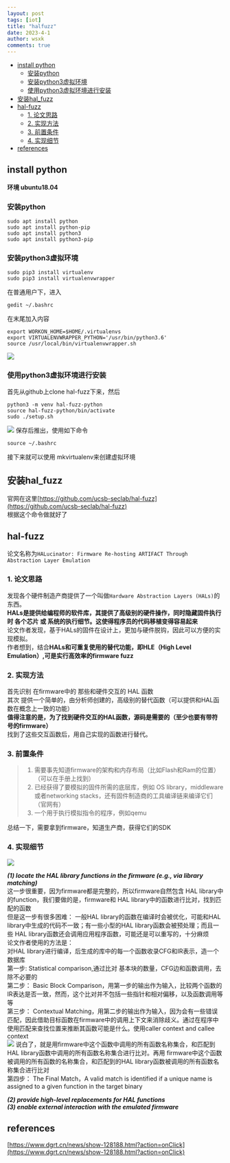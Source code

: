 ```yaml
---
layout: post
tags: [iot]
title: "halfuzz"
date: 2023-4-1
author: wsxk
comments: true
---
```


- [install python](#install-python)
  - [安装python](#安装python)
  - [安装python3虚拟环境](#安装python3虚拟环境)
  - [使用python3虚拟环境进行安装](#使用python3虚拟环境进行安装)
- [安装hal\_fuzz](#安装hal_fuzz)
- [hal-fuzz](#hal-fuzz)
  - [1. 论文思路](#1-论文思路)
  - [2. 实现方法](#2-实现方法)
  - [3. 前置条件](#3-前置条件)
  - [4. 实现细节](#4-实现细节)
- [references](#references)


## install python<br>
**环境 ubuntu18.04**<br>
### 安装python<br>

    sudo apt install python
    sudo apt install python-pip
    sudo apt install python3
    sudo apt install python3-pip

### 安装python3虚拟环境<br>

    sudo pip3 install virtualenv
    sudo pip3 install virtualenvwrapper

在普通用户下，进入

    gedit ~/.bashrc

在末尾加入内容

    export WORKON_HOME=$HOME/.virtualenvs
    export VIRTUALENVWRAPPER_PYTHON='/usr/bin/python3.6'
    source /usr/local/bin/virtualenvwrapper.sh

![](https://raw.githubusercontent.com/wsxk/wsxk_pictures/main/2023-2-18-reverse/20230401132130.png)

### 使用python3虚拟环境进行安装<br>

首先从github上clone hal-fuzz下来，然后

    python3 -m venv hal-fuzz-python
    source hal-fuzz-python/bin/activate
    sudo ./setup.sh
    
![](https://raw.githubusercontent.com/wsxk/wsxk_pictures/main/2023-2-18-reverse/20230401132130.png)
保存后推出，使用如下命令

    source ~/.bashrc

接下来就可以使用 mkvirtualenv来创建虚拟环境<br>

## 安装hal_fuzz<br>
官网在这里[https://github.com/ucsb-seclab/hal-fuzz](https://github.com/ucsb-seclab/hal-fuzz)<br>
根据这个命令做就好了

## hal-fuzz<br>
论文名称为`HALucinator: Firmware Re-hosting ARTIFACT
Through Abstraction Layer Emulation`<br>
### 1. 论文思路<br>
发现各个硬件制造产商提供了一个叫做`Hardware Abstraction Layers (HALs)`的东西。<br>
**HALs是提供给编程师的软件库，其提供了高级别的硬件操作，同时隐藏固件执行时 各个芯片 或 系统的执行细节。这使得程序员的代码移植变得容易起来**<br>
论文作者发现，基于HALs的固件在设计上，更加与硬件脱钩，因此可以方便的实现模拟。<br>
作者想到，结合**HALs和可重复使用的替代功能，即HLE（High Level Emulation）,可是实行高效率的firmware fuzz**<br>
### 2. 实现方法<br>
首先识别 在firmware中的 那些和硬件交互的 HAL 函数<br>
其次 提供一个简单的，由分析师创建的，高级别的替代函数（可以提供和HAL函数在概念上一致的功能）<br>
**值得注意的是，为了找到硬件交互的HAL函数，源码是需要的（至少也要有带符号的firmware）**<br>
找到了这些交互函数后，用自己实现的函数进行替代。<br>

### 3. 前置条件<br>
> 1. 需要事先知道firmware的架构和内存布局（比如Flash和Ram的位置）（可以在手册上找到）
> 2. 已经获得了要模拟的固件所需的底层库，例如 OS library，middleware或者networking stacks，还有固件制造商的工具编译链来编译它们（官网有）
> 3. 一个用于执行模拟指令的程序，例如qemu

总结一下，需要拿到firmware，知道生产商，获得它们的SDK<br>

### 4. 实现细节<br>
![](https://raw.githubusercontent.com/wsxk/wsxk_pictures/main/2023-2-18-reverse/20230417125459.png)


***(1) locate the HAL library functions in the firmware (e.g., via library matching)*** <br>
这一步很重要，因为firmware都是完整的，所以firmware自然包含 HAL library中的function，我们要做的是，firmware和 HAL library中的函数进行比对，找到匹配的函数<br>
但是这一步有很多困难： 一般HAL library的函数在编译时会被优化，可能和HAL library中生成的代码不一致；有一些小型的HAL library函数会被预处理；而且一些 HAL library函数还会调用应用程序函数，可能还是可以重写的，十分麻烦<br>
论文作者使用的方法是：<br>
对HAL library进行编译，后生成的库中的每一个函数收录CFG和IR表示，造一个数据库<br>
第一步:  Statistical comparison,通过比对 基本块的数量，CFG边和函数调用，去除不必要的<br>
第二步： Basic Block Comparison，用第一步的输出作为输入，比较两个函数的IR表达是否一致，然而，这个比对并不包括一些指针和相对偏移，以及函数调用等等<br>
第三步： Contextual Matching，用第二步的输出作为输入，因为会有一些错误匹配，因此借助目标函数在firmware中的调用上下文来消除歧义。通过在程序中使用匹配来查找位置来推断其函数可能是什么。使用caller context and callee context<br>
![](https://raw.githubusercontent.com/wsxk/wsxk_pictures/main/2023-2-18-reverse/20230417193340.png)
说白了，就是用firmware中这个函数中调用的所有函数名称集合，和匹配到HAL library函数中调用的所有函数名称集合进行比对。再用 firmware中这个函数被调用的所有函数的名称集合，和匹配到的HAL library函数被调用的所有函数名称集合进行比对<br>
第四步： The Final Match，A valid match is identified if a unique
name is assigned to a given function in the target binary<br>

***(2) provide high-level replacements for HAL functions*** <br>
***(3) enable external interaction with the emulated firmware*** <br>


## references<br>
[https://www.dgrt.cn/news/show-128188.html?action=onClick](https://www.dgrt.cn/news/show-128188.html?action=onClick)<br>